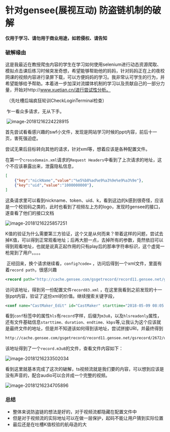 # 针对gensee(展视互动) 防盗链机制的破解

**仅用于学习、请勿用于商业用途，如若侵权、请告知**

### 破解缘由

​	这是我最近在教授爬虫内容的学生在学习如何使用selenium进行动态资源爬取、模拟点击课后练习时候突发奇想，希望能够帮助他的妈妈，针对妈妈正在上的夜校网课的视频内容进行录屏下载，可以方便妈妈的学习。我非常认可学生的行为，并希望能够给予帮助。本着进一步加深对流媒体机制的学习以及贡献自己的一部分力量，开始对http://www.xuetian.cn/进行尝试性分析。

​	（先吐槽后端疯狂轮训CheckLoginTerminal检查）

​	乍一看众多请求，无从下手。

​	![image-20181216224228915](https://ws4.sinaimg.cn/large/006tNbRwly1fy8yv3gculj31580ri48f.jpg)

​	首先尝试看看感兴趣的swf小文件，发现是网站学习时候的ppt内容，前后十一页，害死强迫症。

​	尝试无果后目标转向其他的请求，针对xml等，想着应该是各种配置文件。

​	在第一个`crossdomain.xml`请求的`Request Headers`中看到了上次请求的地址，这个不应该暴露出来，泄露隐私信息，

```json
[
	{"key":"nickName","value":"%e5%b8%ad%e9%a3%9e%e9%a3%9e"},								{"key":"token","value":"888888"},
	{"key":"uid","value":"1000000000"},														{"key":"k","value":"FDE21C3799BC35FBD50910979F2772F8                                         C3809BD5C3E769713C56948336DFE7309DEE6DE9DB689E95E7614F49CD05D93E9E74BB11BE7498F84F6AFA7080343F3599D37CB09643640F"}
]
```

这条请求里可以看到nickname、token、uid、k，看到这边的k感到很奇怪，应该是一个校验码之类的，此时也看到了视频左上方的logo，发现时gensee的接口，遂查看了他们的接口文档

![image-20181216225857251](https://ws1.sinaimg.cn/large/006tNbRwly1fy8zc5hdl9j312y0mytmc.jpg)

K值的验证为什么需要第三方验证，这个又是从何而来？带着这样的问题，尝试去掉K值，可以得到正常观看地址；后再大胆一点，去掉所有的参数，竟然依旧可以得到观看地址，也就是说真正起作用的只有play后的那串字符串标识，这个虚晃一枪晃到了用户。。。。

​	正经回来，换个请求继续看，`config?code=` ，访问后得到一个xml文件，里面有着`record path`，很感兴趣

```xml
<record path="http://cache.gensee.com/gsgetrecord/record11.gensee.net/gsrecord/2672/upload/2018_05_09/9713432_1525856650/record83.xml"/>
```

访问该地址，得到另一份配置文件`record83.xml` ，在这里我看到之前发现的十一张ppt内容，验证了这份xml的价值。继续搜索关键字段，

```xml
<conf name="CastMaker_Edit" id="CastMaker" starttime="2018-05-09 08:05:08" duration="902.860" endtime="2018-05-09 08:20:10" storage="10943234" kbps="96.965" novideo="false" videoheight="240" videowidth="320" audiocodec="11" ver="2" annofile="anno.xml" hls="hls/record.m3u8" jsanno="anno.js" hlsaudioonly="hls/recordaudioonly.m3u8" continue="true" js="record83.xml.js">
```

看到`conf`标签中的属性`hls`有`record`字样，后缀为`m3u8`，以及`hlsreadonly`属性，还有文件基础信息`starttime、duration、endtime、kbps`等,让我认为这个应该就是最终文件的地址，但是并不知道该如何得到该地址，尝试拼接URI，并最终得到

```html
http://cache.gensee.com/gsgetrecord/record11.gensee.net/gsrecord/2672/upload/2018_05_09/9713432_1525856650/hls/record.m3u8
```

该地址得到了一个`record.m3u8`的文件，查看文件内容如下：

![image-20181216233502034](https://ws4.sinaimg.cn/large/006tNbRwly1fy90ncs4y9j30m410q453.jpg)

看到这里就基本完成了这次的破解，ts视频流就是我们要的内容，可以想到应该是没有声音的，配合audio可以合并成一个完整的视频。

![image-20181216234705896](https://ws1.sinaimg.cn/large/006tNbRwly1fy90q5waibj313c07c0ul.jpg)

### 总结

- 整体来说防盗链的想法是好的，对于视频流都隐藏在配置文件中
- 但是对于视频流的实际地址可以在做一层保护，起码不能让用户猜到实际位置
- 最后还是在吐槽K值校验的航母造的大
